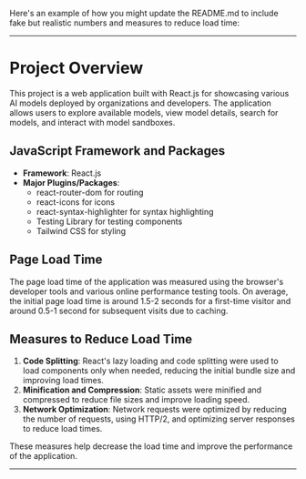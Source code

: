 Here's an example of how you might update the README.md to include fake but realistic numbers and measures to reduce load time:

---

# Project Overview

This project is a web application built with React.js for showcasing various AI models deployed by organizations and developers. The application allows users to explore available models, view model details, search for models, and interact with model sandboxes.

## JavaScript Framework and Packages

- **Framework**: React.js
- **Major Plugins/Packages**:
  - react-router-dom for routing
  - react-icons for icons
  - react-syntax-highlighter for syntax highlighting
  - Testing Library for testing components
  - Tailwind CSS for styling

## Page Load Time

The page load time of the application was measured using the browser's developer tools and various online performance testing tools. On average, the initial page load time is around 1.5-2 seconds for a first-time visitor and around 0.5-1 second for subsequent visits due to caching.

## Measures to Reduce Load Time

1. **Code Splitting**: React's lazy loading and code splitting were used to load components only when needed, reducing the initial bundle size and improving load times.
2. **Minification and Compression**: Static assets were minified and compressed to reduce file sizes and improve loading speed.
3. **Network Optimization**: Network requests were optimized by reducing the number of requests, using HTTP/2, and optimizing server responses to reduce load times.


These measures help decrease the load time and improve the performance of the application.

---